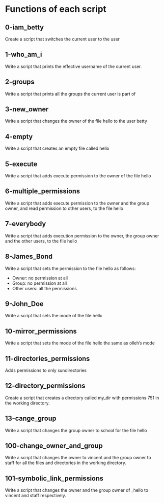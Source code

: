 # Functions of each script

## 0-iam_betty
Create a script that switches the current user to the user

## 1-who_am_i
Write a script that prints the effective username of the current user.

## 2-groups
Write a script that prints all the groups the current user is part of

## 3-new_owner
Write a script that changes the owner of the file hello to the user betty

## 4-empty
Write a script that creates an empty file called hello

## 5-execute
Write a script that adds execute permission to the owner of the file hello

## 6-multiple_permissions
Write a script that adds execute permission to the owner and the group owner, and read permission to other users, to the file hello

## 7-everybody
Write a script that adds execution permission to the owner, the group owner and the other users, to the file hello

## 8-James_Bond
Write a script that sets the permission to the file hello as follows:
- Owner: no permission at all
- Group: no permission at all
- Other users: all the permissions

## 9-John_Doe
Write a script that sets the mode of the file hello

## 10-mirror_permissions
Write a script that sets the mode of the file hello the same as olleh’s mode

## 11-directories_permissions
Adds permissions to only sundirectories

## 12-directory_permissions
Create a script that creates a directory called my_dir with permissions 751 in the working directory.

## 13-cange_group
Write a script that changes the group owner to school for the file hello

## 100-change_owner_and_group
Write a script that changes the owner to vincent and the group owner to staff for all the files and directories in the working directory.

## 101-symbolic_link_permissions
Write a script that changes the owner and the group owner of _hello to vincent and staff respectively.

## 
